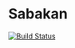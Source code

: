 # Sabakan

[![Build Status](https://travis-ci.org/MunoChan/Sabakan.svg?branch=master)](https://travis-ci.org/MunoChan/Sabakan)